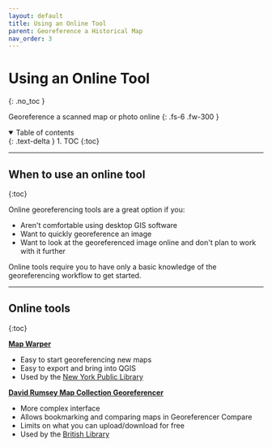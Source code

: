 ```yaml
---
layout: default
title: Using an Online Tool
parent: Georeference a Historical Map
nav_order: 3
---
```


# Using an Online Tool
{: .no_toc }

Georeference a scanned map or photo online
{: .fs-6 .fw-300 }

<details open markdown="block">
  <summary>
    Table of contents
  </summary>
  {: .text-delta }
1. TOC
{:toc}
</details>

---
## When to use an online tool
{:toc}

Online georeferencing tools are a great option if you:
* Aren't comfortable using desktop GIS software
* Want to quickly georeference an image
* Want to look at the georeferenced image online and don't plan to work with it further

Online tools require you to have only a basic knowledge of the georeferencing workflow to get started.

---
## Online tools
{:toc}

**[Map Warper](https://mapwarper.net)**
* Easy to start georeferencing new maps
* Easy to export and bring into QGIS
* Used by the [New York Public Library](http://maps.nypl.org/warper/)

**[David Rumsey Map Collection Georeferencer](https://www.davidrumsey.com/view/georeferencer)**
* More complex interface
* Allows bookmarking and comparing maps in Georeferencer Compare
* Limits on what you can upload/download for free
* Used by the [British Library](https://www.bl.uk/projects/georeferencer)
